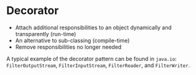 Decorator
=========

* Attach additional responsibilities to an object dynamically and transparently (run-time)
* An alternative to sub-classing (compile-time)
* Remove responsibilities no longer needed

A typical example of the decorator pattern can be found in `java.io`: `FilterOutputStream`, `FilterInputStream`, `FilterReader`,
and `FilterWriter`.

